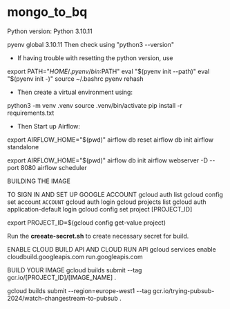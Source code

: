 # mongo_to_bq


Python version: Python 3.10.11

pyenv global 3.10.11
Then check using "python3 --version"


* If having trouble with resetting the python version, use

export PATH="$HOME/.pyenv/bin:$PATH"
eval "$(pyenv init --path)"
eval "$(pyenv init -)"
source ~/.bashrc 
pyenv rehash


* Then create a virtual environment using:

python3 -m venv .venv
source .venv/bin/activate
pip install -r requirements.txt


* Then Start up Airflow:

export AIRFLOW_HOME="$(pwd)"
airflow db reset
airflow db init
airflow standalone


export AIRFLOW_HOME="$(pwd)"
airflow db init
airflow webserver -D --port 8080
airflow scheduler

BUILDING THE IMAGE

TO SIGN IN AND SET UP GOOGLE ACCOUNT
gcloud auth list
gcloud config set account `ACCOUNT`
gcloud auth login
gcloud projects list
gcloud auth application-default login
gcloud config set project [PROJECT_ID]


export PROJECT_ID=$(gcloud config get-value project)

Run the **creeate-secret.sh** to create necessary secret for build.


ENABLE CLOUD BUILD API AND CLOUD RUN API
gcloud services enable cloudbuild.googleapis.com run.googleapis.com


BUILD YOUR IMAGE
gcloud builds submit --tag gcr.io/[PROJECT_ID]/[IMAGE_NAME] .
   
gcloud builds submit --region=europe-west1 --tag gcr.io/trying-pubsub-2024/watch-changestream-to-pubsub .